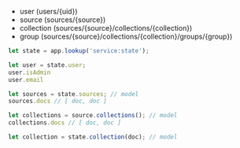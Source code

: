 * user (users/{uid})
* source (sources/{source})
* collection (sources/{source}/collections/{collection})
* group (sources/{source}/collections/{collection}/groups/{group})

``` javascript
let state = app.lookup('service:state');
```

``` javascript
let user = state.user;
user.isAdmin
user.email
```

``` javascript
let sources = state.sources; // model
sources.docs // [ doc, doc ]
```

``` javascript
let collections = source.collections(); // model
collections.docs // [ doc, doc ]
```

``` javascript
let collection = state.collection(doc); // model

```